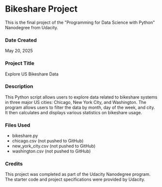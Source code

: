 # Bikeshare Project

This is the final project of the "Programming for Data Science with Python" Nanodegree from Udacity.

### Date Created
May 20, 2025

### Project Title
Explore US Bikeshare Data

### Description
This Python script allows users to explore data related to bikeshare systems in three major US cities: Chicago, New York City, and Washington. The program allows users to filter the data by month, day of the week, and city. It then calculates and displays various statistics on bikeshare usage.

### Files Used
- bikeshare.py
- chicago.csv (not pushed to GitHub)
- new_york_city.csv (not pushed to GitHub)
- washington.csv (not pushed to GitHub)

### Credits
This project was completed as part of the Udacity Nanodegree program. The starter code and project specifications were provided by Udacity.


